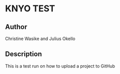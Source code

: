 # KNYO TEST

## Author
Christine Wasike and Julius Okello

## Description
This is a test run on how to upload a project to GitHub

